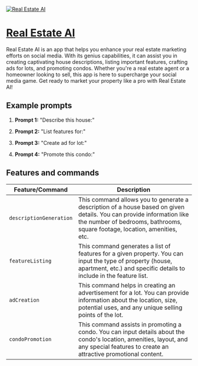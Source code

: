 [![Real Estate AI](https://files.oaiusercontent.com/file-3kUBSI3q0qN8lOW10sw9JoFn?se=2123-10-17T03%3A51%3A52Z&sp=r&sv=2021-08-06&sr=b&rscc=max-age%3D31536000%2C%20immutable&rscd=attachment%3B%20filename%3D61675f87-c610-4691-92a5-1ac32c43e6fb.png&sig=NJMxpe4aLvOhKbs9Yne8vpEyTi/ti2MVtyNWStxxJ%2BQ%3D)](https://chat.openai.com/g/g-oKGSi9gY1-real-estate-ai)

# [Real Estate AI](https://chat.openai.com/g/g-oKGSi9gY1-real-estate-ai)

Real Estate AI is an app that helps you enhance your real estate marketing efforts on social media. With its genius capabilities, it can assist you in creating captivating house descriptions, listing important features, crafting ads for lots, and promoting condos. Whether you're a real estate agent or a homeowner looking to sell, this app is here to supercharge your social media game. Get ready to market your property like a pro with Real Estate AI!

## Example prompts

1. **Prompt 1:** "Describe this house:"

2. **Prompt 2:** "List features for:"

3. **Prompt 3:** "Create ad for lot:"

4. **Prompt 4:** "Promote this condo:"

## Features and commands

| Feature/Command | Description |
| --- | --- |
| `descriptionGeneration` | This command allows you to generate a description of a house based on given details. You can provide information like the number of bedrooms, bathrooms, square footage, location, amenities, etc. |
| `featureListing` | This command generates a list of features for a given property. You can input the type of property (house, apartment, etc.) and specific details to include in the feature list. |
| `adCreation` | This command helps in creating an advertisement for a lot. You can provide information about the location, size, potential uses, and any unique selling points of the lot. |
| `condoPromotion` | This command assists in promoting a condo. You can input details about the condo's location, amenities, layout, and any special features to create an attractive promotional content. |